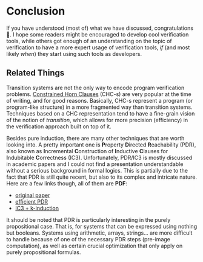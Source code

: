 # Conclusion

If you have understood (most of) what we have discussed, congratulations 🎉. I hope some readers
might be encouraged to develop cool verification tools, while others got enough of an understanding
on the topic of verification to have a more expert usage of verification tools, *if* (and most
likely *when*) they start using such tools as developers.

## Related Things

Transition systems are not the only way to encode program verification problems. [Constrained Horn
Clauses][horn] (CHC-s) are very popular at the time of writing, and for good reasons. Basically,
CHC-s represent a program (or program-like structure) in a more fragmented way than transition
systems. Techniques based on a CHC representation tend to have a fine-grain vision of the notion of
*transition*, which allows for more precision (efficiency) in the verification approach built on
top of it.

Besides pure induction, there are many other techniques that are worth looking into. A pretty
important one is **P**roperty **D**irected **R**eachability (PDR), also known as **I**ncremental
**C**onstruction of **I**nductive **C**lauses for **I**ndubitable **C**orrectness (IC3).
Unfortunately, PDR/IC3 is mostly discussed in academic papers and I could not find a presentation
understandable without a serious background in formal logics. This is partially due to the fact
that PDR is still quite recent, but also to its complex and intricate nature. Here are a few links
though, all of them are **PDF**:

- [original paper][ic3]
- [efficient PDR][pdr]
- [IC3 + k-induction][gurfinkel]

It should be noted that PDR is particularly interesting in the purely propositional case. That is,
for systems that can be expressed using nothing but booleans. Systems using arithmetic, arrays,
strings... are more difficult to handle because of one of the necessary PDR steps (pre-image
computation), as well as certain crucial optimization that only apply on purely propositional
formulas.


[horn]: https://en.wikipedia.org/wiki/Horn_clause
(Horn Clauses on wikipedia)
[ic3]: http://alcom.ee.ntu.edu.tw/system/privatezone/meetingfile/201010222258251.pdf
[pdr]: https://www.cs.utexas.edu/~ragerdl/fmcad11/papers/7.pdf
[gurfinkel]: https://www.cs.utexas.edu/users/hunt/FMCAD/FMCAD17/preprints/s6p3.pdf
